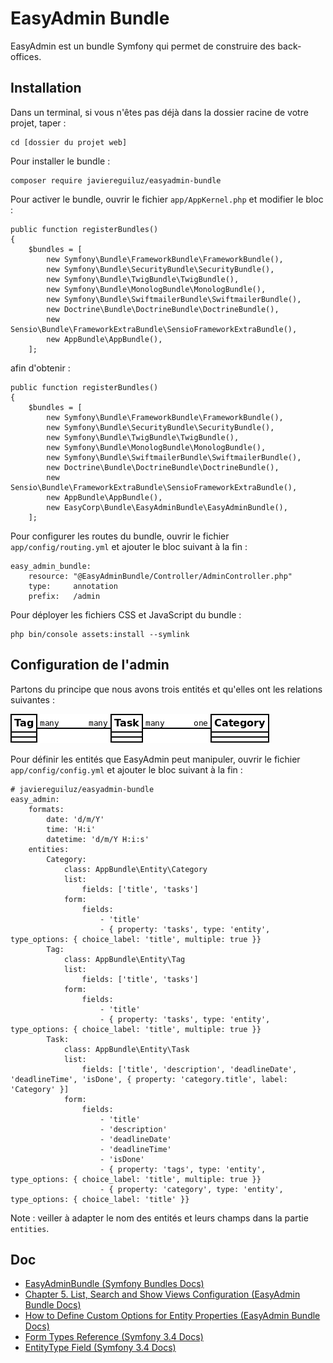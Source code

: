 # EasyAdmin Bundle

EasyAdmin est un bundle Symfony qui permet de construire des back-offices.

## Installation

Dans un terminal, si vous n'êtes pas déjà dans la dossier racine de votre projet, taper :

    cd [dossier du projet web]

Pour installer le bundle :

    composer require javiereguiluz/easyadmin-bundle

Pour activer le bundle, ouvrir le fichier `app/AppKernel.php` et modifier le bloc :

    public function registerBundles()
    {
        $bundles = [
            new Symfony\Bundle\FrameworkBundle\FrameworkBundle(),
            new Symfony\Bundle\SecurityBundle\SecurityBundle(),
            new Symfony\Bundle\TwigBundle\TwigBundle(),
            new Symfony\Bundle\MonologBundle\MonologBundle(),
            new Symfony\Bundle\SwiftmailerBundle\SwiftmailerBundle(),
            new Doctrine\Bundle\DoctrineBundle\DoctrineBundle(),
            new Sensio\Bundle\FrameworkExtraBundle\SensioFrameworkExtraBundle(),
            new AppBundle\AppBundle(),
        ];

afin d'obtenir :

    public function registerBundles()
    {
        $bundles = [
            new Symfony\Bundle\FrameworkBundle\FrameworkBundle(),
            new Symfony\Bundle\SecurityBundle\SecurityBundle(),
            new Symfony\Bundle\TwigBundle\TwigBundle(),
            new Symfony\Bundle\MonologBundle\MonologBundle(),
            new Symfony\Bundle\SwiftmailerBundle\SwiftmailerBundle(),
            new Doctrine\Bundle\DoctrineBundle\DoctrineBundle(),
            new Sensio\Bundle\FrameworkExtraBundle\SensioFrameworkExtraBundle(),
            new AppBundle\AppBundle(),
            new EasyCorp\Bundle\EasyAdminBundle\EasyAdminBundle(),
        ];

Pour configurer les routes du bundle, ouvrir le fichier `app/config/routing.yml` et ajouter le bloc suivant à la fin :

    easy_admin_bundle:
        resource: "@EasyAdminBundle/Controller/AdminController.php"
        type:     annotation
        prefix:   /admin

Pour déployer les fichiers CSS et JavaScript du bundle :

    php bin/console assets:install --symlink

## Configuration de l'admin

Partons du principe que nous avons trois entités et qu'elles ont les relations suivantes :

![Diagramme de classe Task Category Tag](img/class-diagram-task-category-tag.png)

Pour définir les entités que EasyAdmin peut manipuler, ouvrir le fichier `app/config/config.yml` et ajouter le bloc suivant à la fin :

    # javiereguiluz/easyadmin-bundle
    easy_admin:
        formats:
            date: 'd/m/Y'
            time: 'H:i'
            datetime: 'd/m/Y H:i:s'
        entities:
            Category:
                class: AppBundle\Entity\Category
                list:
                    fields: ['title', 'tasks']
                form:
                    fields:
                        - 'title'
                        - { property: 'tasks', type: 'entity', type_options: { choice_label: 'title', multiple: true }}
            Tag:
                class: AppBundle\Entity\Tag
                list:
                    fields: ['title', 'tasks']
                form:
                    fields:
                        - 'title'
                        - { property: 'tasks', type: 'entity', type_options: { choice_label: 'title', multiple: true }}
            Task:
                class: AppBundle\Entity\Task
                list:
                    fields: ['title', 'description', 'deadlineDate', 'deadlineTime', 'isDone', { property: 'category.title', label: 'Category' }]
                form:
                    fields:
                        - 'title'
                        - 'description'
                        - 'deadlineDate'
                        - 'deadlineTime'
                        - 'isDone'
                        - { property: 'tags', type: 'entity', type_options: { choice_label: 'title', multiple: true }}
                        - { property: 'category', type: 'entity', type_options: { choice_label: 'title' }}

Note : veiller à adapter le nom des entités et leurs champs dans la partie `entities`.

## Doc

- [EasyAdminBundle (Symfony Bundles Docs)](http://symfony.com/doc/current/bundles/EasyAdminBundle/index.html)
- [Chapter 5. List, Search and Show Views Configuration (EasyAdmin Bundle Docs)](https://symfony.com/doc/master/bundles/EasyAdminBundle/book/list-search-show-configuration.html)
- [How to Define Custom Options for Entity Properties (EasyAdmin Bundle Docs)](https://symfony.com/doc/master/bundles/EasyAdminBundle/tutorials/custom-property-options.html)
- [Form Types Reference (Symfony 3.4 Docs)](http://symfony.com/doc/3.4/reference/forms/types.html)
- [EntityType Field (Symfony 3.4 Docs)](http://symfony.com/doc/3.4/reference/forms/types/entity.html)
